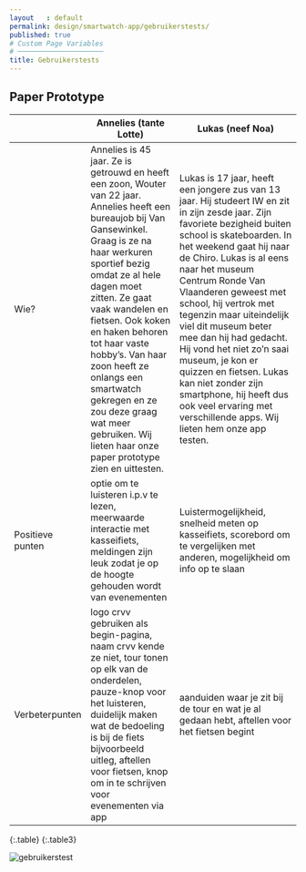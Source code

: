 ```yaml
---
layout   : default
permalink: design/smartwatch-app/gebruikerstests/
published: true
# Custom Page Variables
# ─────────────────────
title: Gebruikerstests
---
```


Paper Prototype
---------------

|        | Annelies (tante Lotte)          | Lukas (neef Noa)  |
|-------------|-------------|-------------|
| Wie?      | Annelies is 45 jaar. Ze is getrouwd en heeft een zoon, Wouter van 22 jaar. Annelies heeft een bureaujob bij Van Gansewinkel. Graag is ze na haar werkuren sportief bezig omdat ze al hele dagen moet zitten. Ze gaat vaak wandelen en fietsen. Ook koken en haken behoren tot haar vaste hobby’s. Van haar zoon heeft ze onlangs een smartwatch gekregen en ze zou deze graag wat meer gebruiken. Wij lieten haar onze paper prototype zien en uittesten. | Lukas is 17 jaar, heeft een jongere zus van 13 jaar. Hij studeert IW en zit in zijn zesde jaar. Zijn favoriete bezigheid buiten school is skateboarden. In het weekend gaat hij naar de Chiro. Lukas is al eens naar het museum Centrum Ronde Van Vlaanderen geweest met school, hij vertrok met tegenzin maar uiteindelijk viel dit museum beter mee dan hij had gedacht. Hij vond het niet zo’n saai museum, je kon er quizzen en fietsen. Lukas kan niet zonder zijn smartphone, hij heeft dus ook veel ervaring met verschillende apps. Wij lieten hem onze app testen.|
| Positieve punten     | optie om te luisteren i.p.v te lezen, meerwaarde interactie met kasseifiets, meldingen zijn leuk zodat je op de hoogte gehouden wordt van evenementen     |   Luistermogelijkheid, snelheid meten op kasseifiets, scorebord om te vergelijken met anderen, mogelijkheid om info op te slaan  |
| Verbeterpunten | logo crvv gebruiken als begin-pagina, naam crvv kende ze niet, tour tonen op elk van de onderdelen, pauze-knop voor het luisteren, duidelijk maken wat de bedoeling is bij de fiets bijvoorbeeld uitleg, aftellen voor fietsen, knop om in te schrijven voor evenementen via app      |    aanduiden waar je zit bij de tour en wat je al gedaan hebt, aftellen voor het fietsen begint |
{:.table}
{:.table3}

<img class="max-width" src="{{ 'assets/img/gebruikerstest_watch.jpg' | relative_url }}" alt="gebruikerstest"/>
